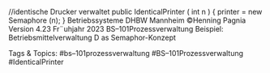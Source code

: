 //identische Drucker verwaltet
public IdenticalPrinter ( int n ) {
printer = new Semaphore (n);
}
Betriebssysteme DHBW Mannheim ©Henning Pagnia Version 4.23 Fr¨uhjahr 2023 BS–101Prozessverwaltung Beispiel: Betriebsmittelverwaltung D as Semaphor-Konzept

   Tags & Topics:
   #bs–101prozessverwaltung
   #BS–101Prozessverwaltung
   #IdenticalPrinter